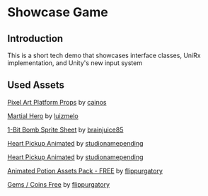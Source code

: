 # Showcase Game

## Introduction

This is a short tech demo that showcases interface classes, UniRx implementation, and Unity's new input system


## Used Assets
[Pixel Art Platform Props](https://cainos.itch.io/pixel-art-platformer-village-props) by [cainos](https://cainos.itch.io/)

[Martial Hero](https://luizmelo.itch.io/martial-hero) by [luizmelo](https://luizmelo.itch.io/)

[1-Bit Bomb Sprite Sheet](https://brainjuice85.itch.io/1-bit-bomb-sprite-sheet) by [brainjuice85](https://brainjuice85.itch.io/)

[Heart Pickup Animated](https://studionamepending.itch.io/heart-pickup-animated) by [studionamepending](https://studionamepending.itch.io/)

[Heart Pickup Animated](https://studionamepending.itch.io/heart-pickup-animated) by [studionamepending](https://studionamepending.itch.io/)

[Animated Potion Assets Pack - FREE](https://flippurgatory.itch.io/animated-potion-assets-pack-free) by [flippurgatory](https://flippurgatory.itch.io/)

[Gems / Coins Free](https://laredgames.itch.io/gems-coins-free?download) by [flippurgatory](https://laredgames.itch.io/)
